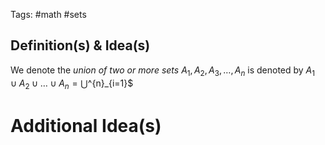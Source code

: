 Tags: #math #sets 
## Definition(s) & Idea(s)
We denote the *union of two or more sets* $A_1,A_2,A_3,\dots,A_n$ is denoted by $A_1\cup A_2\cup \dots\cup A_n=\bigcup$^{n}_{i=1}$
# Additional Idea(s)


